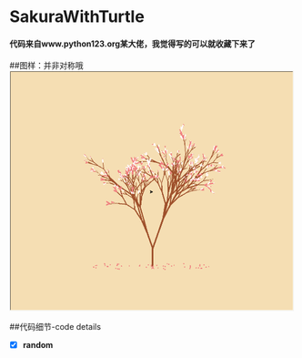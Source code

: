 # SakuraWithTurtle
#### 代码来自www.python123.org某大佬，我觉得写的可以就收藏下来了

##图样：并非对称哦
<img src="images/1556553737.jpg" width="500" />

##代码细节-code details
- [x] **random**
